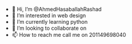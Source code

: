 - 👋 Hi, I’m @AhmedHasaballahRashad
- 👀 I’m interested in web design 
- 🌱 I’m currently learning python 
- 💞️ I’m looking to collaborate on 
- 📫 How to reach me call me on 201149698040
<!---
AhmedHasaballahRashad/AhmedHasaballahRashad is a ✨ special ✨ repository because its `README.md` (this file) appears on your GitHub profile.
You can click the Preview link to take a look at your changes.
--->
